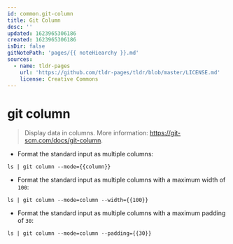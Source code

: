 ```yaml
---
id: common.git-column
title: Git Column
desc: ''
updated: 1623965306186
created: 1623965306186
isDir: false
gitNotePath: 'pages/{{ noteHiearchy }}.md'
sources:
  - name: tldr-pages
    url: 'https://github.com/tldr-pages/tldr/blob/master/LICENSE.md'
    license: Creative Commons
---
```

# git column

> Display data in columns.
> More information: <https://git-scm.com/docs/git-column>.

- Format the standard input as multiple columns:

`ls | git column --mode={{column}}`

- Format the standard input as multiple columns with a maximum width of `100`:

`ls | git column --mode=column --width={{100}}`

- Format the standard input as multiple columns with a maximum padding of `30`:

`ls | git column --mode=column --padding={{30}}`

